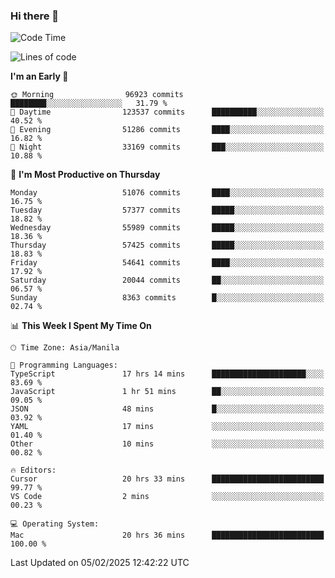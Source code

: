### Hi there 👋

<!--START_SECTION:waka-->
![Code Time](http://img.shields.io/badge/Code%20Time-5%2C827%20hrs%2038%20mins-blue)

![Lines of code](https://img.shields.io/badge/From%20Hello%20World%20I%27ve%20Written-118.5%20million%20lines%20of%20code-blue)

**I'm an Early 🐤** 

```text
🌞 Morning                96923 commits       ████████░░░░░░░░░░░░░░░░░   31.79 % 
🌆 Daytime                123537 commits      ██████████░░░░░░░░░░░░░░░   40.52 % 
🌃 Evening                51286 commits       ████░░░░░░░░░░░░░░░░░░░░░   16.82 % 
🌙 Night                  33169 commits       ███░░░░░░░░░░░░░░░░░░░░░░   10.88 % 
```
📅 **I'm Most Productive on Thursday** 

```text
Monday                   51076 commits       ████░░░░░░░░░░░░░░░░░░░░░   16.75 % 
Tuesday                  57377 commits       █████░░░░░░░░░░░░░░░░░░░░   18.82 % 
Wednesday                55989 commits       █████░░░░░░░░░░░░░░░░░░░░   18.36 % 
Thursday                 57425 commits       █████░░░░░░░░░░░░░░░░░░░░   18.83 % 
Friday                   54641 commits       ████░░░░░░░░░░░░░░░░░░░░░   17.92 % 
Saturday                 20044 commits       ██░░░░░░░░░░░░░░░░░░░░░░░   06.57 % 
Sunday                   8363 commits        █░░░░░░░░░░░░░░░░░░░░░░░░   02.74 % 
```


📊 **This Week I Spent My Time On** 

```text
🕑︎ Time Zone: Asia/Manila

💬 Programming Languages: 
TypeScript               17 hrs 14 mins      █████████████████████░░░░   83.69 % 
JavaScript               1 hr 51 mins        ██░░░░░░░░░░░░░░░░░░░░░░░   09.05 % 
JSON                     48 mins             █░░░░░░░░░░░░░░░░░░░░░░░░   03.92 % 
YAML                     17 mins             ░░░░░░░░░░░░░░░░░░░░░░░░░   01.40 % 
Other                    10 mins             ░░░░░░░░░░░░░░░░░░░░░░░░░   00.82 % 

🔥 Editors: 
Cursor                   20 hrs 33 mins      █████████████████████████   99.77 % 
VS Code                  2 mins              ░░░░░░░░░░░░░░░░░░░░░░░░░   00.23 % 

💻 Operating System: 
Mac                      20 hrs 36 mins      █████████████████████████   100.00 % 
```


 Last Updated on 05/02/2025 12:42:22 UTC
<!--END_SECTION:waka-->


<!--
**rad182/rad182** is a ✨ _special_ ✨ repository because its `README.md` (this file) appears on your GitHub profile.

Here are some ideas to get you started:

- 🔭 I’m currently working on ...
- 🌱 I’m currently learning ...
- 👯 I’m looking to collaborate on ...
- 🤔 I’m looking for help with ...
- 💬 Ask me about ...
- 📫 How to reach me: ...
- 😄 Pronouns: ...
- ⚡ Fun fact: ...
-->
